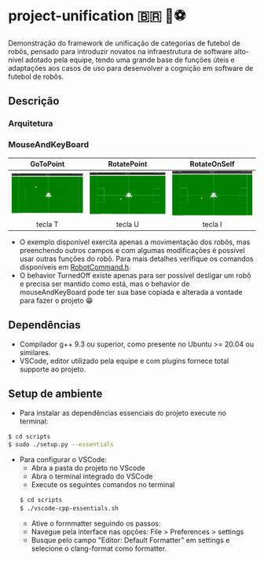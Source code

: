 # project-unification 🇧🇷 🤖⚽
Demonstração do framework de unificação de categorias de futebol de robôs, pensado para introduzir novatos na infraestrutura de software alto-nível adotado pela equipe, tendo uma grande base de funções úteis e adaptações aos casos de uso para desenvolver a cognição em software de futebol de robôs.

## Descrição
### Arquitetura

### MouseAndKeyBoard
 GoToPoint                 | RotatePoint              |           RotateOnSelf  |
:-------------------------:|:-------------------------:|:-------------------------:
![](docs/GoToPoint.gif)   |  ![](docs/RotateInPoint.gif) | ![](docs/RotateOnSelf.gif) | 
tecla T      | tecla U   |  tecla I  |
 
 
- O exemplo disponível exercita apenas a movimentação dos robôs, mas preenchendo outros campos e com algumas modificações é possível usar outras funções do robô. Para mais detalhes verifique os comandos disponíveis em [RobotCommand.h](https://github.com/robocin/project-unification/blob/main/src/Packages/RobotCommand/RobotCommand.h).
- O behavior TurnedOff existe apenas para ser possível desligar um robô e precisa ser mantido como está, mas o behavior de mouseAndKeyBoard pode ter sua base copiada e alterada a vontade para fazer o projeto 😁

## Dependências
- Compilador g++ 9.3 ou superior, como presente no Ubuntu >= 20.04 ou similares.
- VSCode, editor utilizado pela equipe e com plugins fornece total supporte ao projeto.

## Setup de ambiente
- Para instalar as dependências essenciais do projeto execute no terminal:
```bash
$ cd scripts
$ sudo ./setup.py --essentials
```
- Para configurar o VSCode:
  - Abra a pasta do projeto no VScode
  - Abra o terminal integrado do VSCode
  - Execute os seguintes comandos no terminal
  ```bash
  $ cd scripts
  $ ./vscode-cpp-essentials.sh
  ```
  - Ative o formmatter seguindo os passos:
   - Navegue pela interface nas opções: File > Preferences > settings
   - Busque pelo campo "Editor: Default Formatter" em settings e selecione o clang-format como formatter.
